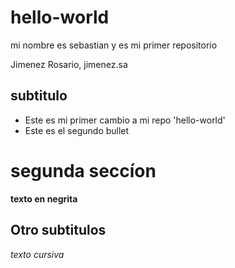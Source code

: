 # hello-world
 mi nombre es sebastian y es mi primer repositorio

 Jimenez Rosario, jimenez.sa
## subtitulo

 - Este es mi primer cambio a mi repo 'hello-world'
 - Este es el segundo bullet
# segunda seccíon
**texto en negrita**
## Otro subtitulos
*texto cursiva*
